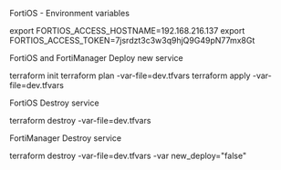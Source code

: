 FortiOS - Environment variables

export FORTIOS_ACCESS_HOSTNAME=192.168.216.137
export FORTIOS_ACCESS_TOKEN=7jsrdzt3c3w3q9hjQ9G49pN77mx8Gt

FortiOS and FortiManager Deploy new service

terraform init
terraform plan -var-file=dev.tfvars
terraform apply -var-file=dev.tfvars

FortiOS Destroy service

terraform destroy -var-file=dev.tfvars

FortiManager Destroy service

terraform destroy -var-file=dev.tfvars -var new_deploy="false"